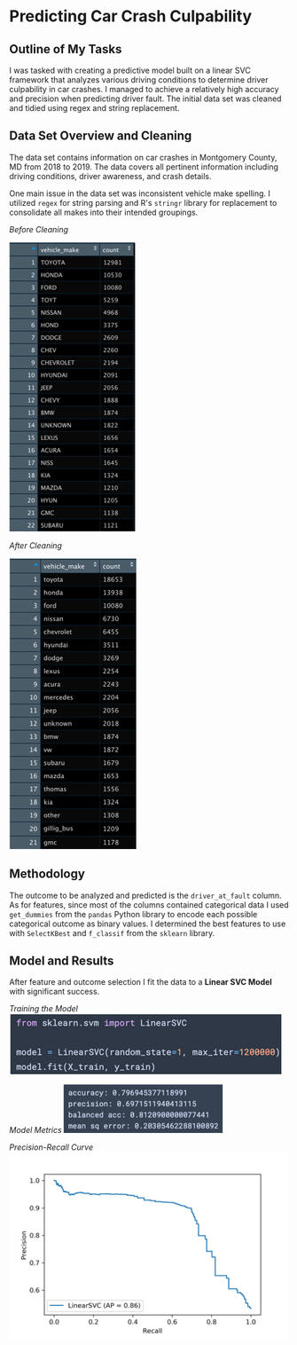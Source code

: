 # Predicting Car Crash Culpability

## Outline of My Tasks
I was tasked with creating a predictive model built on a linear SVC framework that analyzes various driving conditions to determine driver culpability in car crashes. I managed to achieve a relatively high accuracy and precision when predicting driver fault. The initial data set was cleaned and tidied using regex and string replacement.

## Data Set Overview and Cleaning
The data set contains information on car crashes in Montgomery County, MD from 2018 to 2019. The data covers all pertinent information including driving conditions, driver awareness, and crash details.

One main issue in the data set was inconsistent vehicle make spelling. I utilized `regex` for string parsing and R's `stringr` library for replacement to consolidate all makes into their intended groupings.

*Before Cleaning*

![Before Cleaning](code/images/before_cleaning.png)



*After Cleaning*

![After Cleaning](code/images/after_cleaning.png)


## Methodology
The outcome to be analyzed and predicted is the `driver_at_fault` column. As for features, since most of the columns contained categorical data I used `get_dummies` from the `pandas` Python library to encode each possible categorical outcome as binary values. I determined the best features to use with `SelectKBest` and `f_classif` from the `sklearn` library.

## Model and Results
After feature and outcome selection I fit the data to a **Linear SVC Model** with significant success.


*Training the Model*
![Training the Model](code/images/training_model.png)


*Model Metrics*
![Model Metrics](code/images/metrics.png)


*Precision-Recall Curve*
![Precision-Recall Curve](code/images/precision_recall.png)




